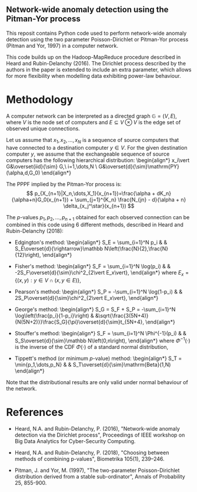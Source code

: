 ## Network-wide anomaly detection using the Pitman-Yor process

This reposit contains Python code used to perform network-wide anomaly detection using the two parameter Poisson-Dirichlet or Pitman-Yor process (Pitman and Yor, 1997) in a computer network. 

This code builds up on the Hadoop-MapReduce procedure described in Heard and Rubin-Delanchy (2016). The Dirichlet process described by the authors in the paper is extended to include an extra parameter, which allows for more flexibility when modelling data exhibiting power-law behaviour.

# Methodology

A computer network can be interpreted as a directed graph $\mathbb{G}=(V,E)$, where $V$ is the node set of computers and $E\subseteq V\otimes V$ is the edge set of observed unique connections. 

Let us assume that $x_1,x_2,\dots,x_N$ is a sequence of source computers that have connected to a destination computer $y\in V$. For the given destination computer $y$, we assume that the exchangeable sequence of source computers has the following hierarchical distribution:
\begin{align*}
 x_i\vert G&\overset{iid}{\sim} G,\ i=1,\dots,N \\
 G&\overset{d}{\sim}\mathrm{PY}(\alpha,d,G_0)
\end{align*}

The PPPF implied by the Pitman-Yor process is:
$$ p_{X_{n+1}|X_n,\dots,X_1}(x_{n+1})=\frac{\alpha + dK_n}{\alpha+n}G_0(x_{n+1}) + \sum_{j=1}^{K_n} \frac{N_{jn} - d}{\alpha + n} \delta_{x_j^\star}(x_{n+1}) $$

The $p$-values $p_1,p_2,\dots,p_{n+1}$ obtained for each observed connection can be combined in this code using 6 different methods, described in Heard and Rubin-Delanchy (2018):

* Edgington's method: 
\begin{align*}
S_E = \sum_{i=1}^N p_i & & S_E\overset{d}{\rightarrow}\mathbb N\left(\frac{N}{2},\frac{N}{12}\right), 
\end{align*}

* Fisher's method: 
\begin{align*} S_F = \sum_{i=1}^N \log(p_i) & & -2S_F\overset{d}{\sim}\chi^2_{2\vert E_x\vert}, \end{align*} 
where $E_x=\{(x,y):y\in V\cap(x,y\in E)\}$,

* Pearson's method: 
\begin{align*}
S_P = -\sum_{i=1}^N \log(1-p_i) & & 2S_P\overset{d}{\sim}\chi^2_{2\vert E_x\vert},
\end{align*}

* George's method: 
\begin{align*}
S_G = S_F + S_P = -\sum_{i=1}^N \log\left(\frac{p_i}{1-p_i}\right) & &\sqrt{\frac{3(5N+4)}{N(5N+2)}}\frac{S_G}{\pi}\overset{d}{\sim}t_{5N+4}, 
\end{align*}

* Stouffer's method:
\begin{align*} S_F = \sum_{i=1}^N \Phi^{-1}(p_i) & & S_S\overset{d}{\sim}\mathbb N\left(0,n\right), \end{align*}
where $\Phi^{-1}(\cdot)$ is the inverse of the CDF $\Phi(\cdot)$ of a standard normal distribution,

* Tippett's method (or minimum $p$-value) method: 
\begin{align*}
S_T = \min\{p_1,\dots,p_N\} & & S_T\overset{d}{\sim}\mathrm{Beta}(1,N)
\end{align*}

Note that the distributional results are only valid under normal behaviour of the network.

# References

* Heard, N.A. and Rubin-Delanchy, P. (2016), "Network-wide anomaly detection via the Dirichlet process", Proceedings of IEEE workshop on Big Data Analytics for Cyber-Security Computing.

* Heard, N.A. and Rubin-Delanchy, P. (2018), "Choosing between methods of combining p-values", Biometrika 105(1), 239–246.

* Pitman, J. and Yor, M. (1997), "The two-parameter Poisson-Dirichlet distribution derived from a stable sub-ordinator", Annals of Probability 25, 855-900.


